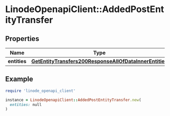 # LinodeOpenapiClient::AddedPostEntityTransfer

## Properties

| Name | Type | Description | Notes |
| ---- | ---- | ----------- | ----- |
| **entities** | [**GetEntityTransfers200ResponseAllOfDataInnerEntities**](GetEntityTransfers200ResponseAllOfDataInnerEntities.md) |  |  |

## Example

```ruby
require 'linode_openapi_client'

instance = LinodeOpenapiClient::AddedPostEntityTransfer.new(
  entities: null
)
```

